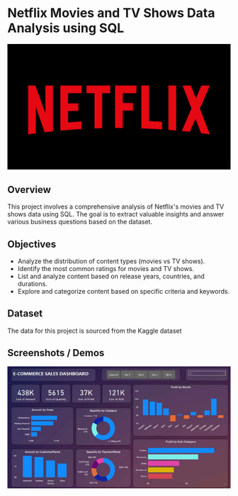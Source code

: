 # Netflix Movies and TV Shows Data Analysis using SQL

![](https://github.com/vidyaVirgo1994/Netflix-Dashboard/blob/main/Netflix%20jpeg.jpg)

## Overview
This project involves a comprehensive analysis of Netflix's movies and TV shows data using SQL. The goal is to extract valuable insights and answer various business questions based on the dataset. 

## Objectives

- Analyze the distribution of content types (movies vs TV shows).
- Identify the most common ratings for movies and TV shows.
- List and analyze content based on release years, countries, and durations.
- Explore and categorize content based on specific criteria and keywords.

## Dataset

The data for this project is sourced from the Kaggle dataset

## Screenshots / Demos
 ![Dashboard Preview](https://github.com/vidyaVirgo1994/E-Commerce-Sales/blob/main/Snapshoot%20of%20Sales%20Dashboard.JPG)




